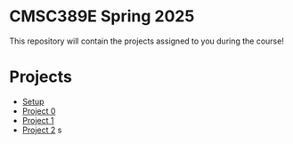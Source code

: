 # CMSC389E Spring 2025

This repository will contain the projects assigned to you during the course!

# Projects
* [Setup](https://github.com/umd-cmsc389e/spring25/tree/main/setup)
* [Project 0](https://github.com/umd-cmsc389e/spring25/tree/main/project0)
* [Project 1](https://github.com/umd-cmsc389e/spring25/tree/main/project1)
* [Project 2](https://github.com/umd-cmsc389e/spring25/tree/main/project2)
s